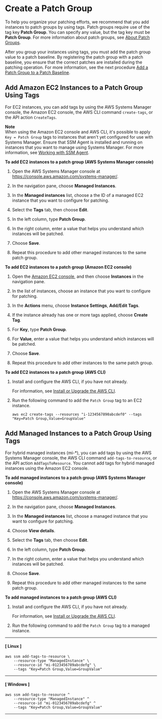 # Create a Patch Group<a name="sysman-patch-group-tagging"></a>

To help you organize your patching efforts, we recommend that you add instances to patch groups by using tags\. Patch groups require use of the tag key **Patch Group**\. You can specify any value, but the tag key must be **Patch Group**\. For more information about patch groups, see [About Patch Groups](sysman-patch-patchgroups.md)\.

After you group your instances using tags, you must add the patch group value to a patch baseline\. By registering the patch group with a patch baseline, you ensure that the correct patches are installed during the patching operation\. For more information, see the next procedure [Add a Patch Group to a Patch Baseline](sysman-patch-group-patchbaseline.md)\.

## Add Amazon EC2 Instances to a Patch Group Using Tags<a name="sysman-patch-group-tagging-ec2"></a>

For EC2 instances, you can add tags by using the AWS Systems Manager console, the Amazon EC2 console, the AWS CLI command `create-tags`, or the API action `CreateTags`\.

**Note**  
When using the Amazon EC2 console and AWS CLI, it's possible to apply `Key = Patch Group` tags to instances that aren't yet configured for use with Systems Manager\. Ensure that SSM Agent is installed and running on instances that you want to manage using Systems Manager\. For more information, see [Working with SSM Agent](ssm-agent.md)\.

**To add EC2 instances to a patch group \(AWS Systems Manager console\)**

1. Open the AWS Systems Manager console at [https://console\.aws\.amazon\.com/systems\-manager/](https://console.aws.amazon.com/systems-manager/)\.

1. In the navigation pane, choose **Managed Instances**\.

1. In the **Managed instances** list, choose a the ID of a managed EC2 instance that you want to configure for patching\.

1. Select the **Tags** tab, then choose **Edit**\.

1. In the left column, type **Patch Group**\.

1. In the right column, enter a value that helps you understand which instances will be patched\.

1. Choose **Save**\.

1. Repeat this procedure to add other managed instances to the same patch group\.

**To add EC2 instances to a patch group \(Amazon EC2 console\)**

1. Open the [Amazon EC2 console](https://console.aws.amazon.com/ec2/), and then choose **Instances** in the navigation pane\. 

1. In the list of instances, choose an instance that you want to configure for patching\.

1. In the **Actions** menu, choose **Instance Settings**, **Add/Edit Tags**\.

1. If the instance already has one or more tags applied, choose **Create Tag**\.

1. For **Key**, type **Patch Group**\.

1. For **Value**, enter a value that helps you understand which instances will be patched\.

1. Choose **Save**\.

1. Repeat this procedure to add other instances to the same patch group\.

**To add EC2 instances to a patch group \(AWS CLI\)**

1. Install and configure the AWS CLI, if you have not already\.

   For information, see [Install or Upgrade the AWS CLI](getting-started-cli.md)\.

1. Run the following command to add the `Patch Group` tag to an EC2 instance\.

   ```
   aws ec2 create-tags --resources "i-1234567890abcdef0" --tags "Key=Patch Group,Value=GroupValue"
   ```

## Add Managed Instances to a Patch Group Using Tags<a name="sysman-patch-group-tagging-managed"></a>

For hybrid managed instances \(mi\-\*\), you can add tags by using the AWS Systems Manager console, the AWS CLI command `add-tags-to-resource`, or the API action `AddTagsToResource`\. You cannot add tags for hybrid managed instances using the Amazon EC2 console\.

**To add managed instances to a patch group \(AWS Systems Manager console\)**

1. Open the AWS Systems Manager console at [https://console\.aws\.amazon\.com/systems\-manager/](https://console.aws.amazon.com/systems-manager/)\.

1. In the navigation pane, choose **Managed Instances**\.

1. In the **Managed instances** list, choose a managed instance that you want to configure for patching\.

1. Choose **View details**\.

1. Select the **Tags** tab, then choose **Edit**\.

1. In the left column, type **Patch Group**\.

1. In the right column, enter a value that helps you understand which instances will be patched\.

1. Choose **Save**\.

1. Repeat this procedure to add other managed instances to the same patch group\.

**To add managed instances to a patch group \(AWS CLI\)**

1. Install and configure the AWS CLI, if you have not already\.

   For information, see [Install or Upgrade the AWS CLI](getting-started-cli.md)\.

1. Run the following command to add the `Patch Group` tag to a managed instance\.

------
#### [ Linux ]

   ```
   aws ssm add-tags-to-resource \
       --resource-type "ManagedInstance" \
       --resource-id "mi-0123456789abcdefg" \
       --tags "Key=Patch Group,Value=GroupValue"
   ```

------
#### [ Windows ]

   ```
   aws ssm add-tags-to-resource ^
       --resource-type "ManagedInstance" ^
       --resource-id "mi-0123456789abcdefg" ^
       --tags "Key=Patch Group,Value=GroupValue"
   ```

------